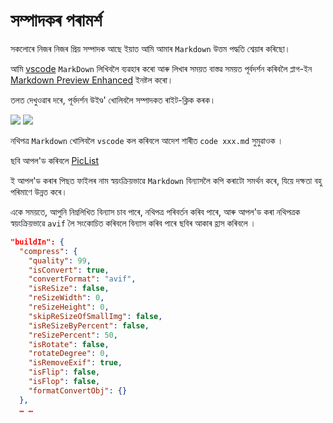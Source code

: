 # সম্পাদকৰ পৰামৰ্শ

সকলোৰে নিজৰ নিজৰ প্ৰিয় সম্পাদক আছে ইয়াত আমি আমাৰ `Markdown` উত্তম পদ্ধতি শ্বেয়াৰ কৰিছো।

আমি [vscode](https://code.visualstudio.com/) `MarkDown` লিখিবলৈ ব্যৱহাৰ কৰো আৰু লিখাৰ সময়ত বাস্তৱ সময়ত পূৰ্বদৰ্শন কৰিবলৈ প্লাগ-ইন [Markdown Preview Enhanced](https://marketplace.visualstudio.com/items?itemName=shd101wyy.markdown-preview-enhanced) ইনষ্টল কৰো।

তলত দেখুওৱাৰ দৰে, পূৰ্বদৰ্শন উইণ্ড' খোলিবলৈ সম্পাদকত ৰাইট-ক্লিক কৰক।

![](https://p.3ti.site/1720775216.avif)
![](https://p.3ti.site/1720775043.avif)

নথিপত্ৰ `Markdown` খোলিবলৈ `vscode` কল কৰিবলে আদেশ শাৰীত `code xxx.md` সুমুৱাওক ।

ছবি আপল'ড কৰিবলে [PicList](https://github.com/Kuingsmile/PicList)

ই আপল'ড কৰাৰ পিছত ফাইলৰ নাম স্বয়ংক্ৰিয়ভাৱে `Markdown` বিন্যাসলৈ কপি কৰাটো সমৰ্থন কৰে, যিয়ে দক্ষতা বহু পৰিমাণে উন্নত কৰে।

একে সময়তে, আপুনি নিম্নলিখিত বিন্যাস চাব পাৰে, নথিপত্ৰ পৰিবৰ্তন কৰিব পাৰে, আৰু আপল'ড কৰা নথিপত্ৰক স্বয়ংক্ৰিয়ভাৱে `avif` লৈ সংকোচিত কৰিবলে বিন্যাস কৰিব পাৰে ছবিৰ আকাৰ হ্ৰাস কৰিবলে ।

```json
"buildIn": {
  "compress": {
    "quality": 99,
    "isConvert": true,
    "convertFormat": "avif",
    "isReSize": false,
    "reSizeWidth": 0,
    "reSizeHeight": 0,
    "skipReSizeOfSmallImg": false,
    "isReSizeByPercent": false,
    "reSizePercent": 50,
    "isRotate": false,
    "rotateDegree": 0,
    "isRemoveExif": true,
    "isFlip": false,
    "isFlop": false,
    "formatConvertObj": {}
  },
  … …
```